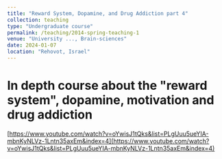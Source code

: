 ```yaml
---
title: "Reward System, Dopamine, and Drug Addiction part 4"
collection: teaching
type: "Undergraduate course"
permalink: /teaching/2014-spring-teaching-1
venue: "University ..., Brain-sciences"
date: 2024-01-07
location: "Rehovot, Israel"
---
```


# In depth course about the "reward system", dopamine, motivation and drug addiction
[https://www.youtube.com/watch?v=oYwisJ1tQks&list=PLgUuu5ueYIA-mbnKyNLVz-1Lntn35axEm&index=4](https://www.youtube.com/watch?v=oYwisJ1tQks&list=PLgUuu5ueYIA-mbnKyNLVz-1Lntn35axEm&index=4)
